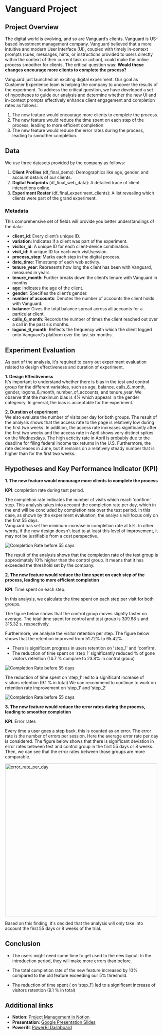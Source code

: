 # Vanguard Project

## Project Overview
The digital world is evolving, and so are Vanguard’s clients. Vanguard is US-based investment management company. Vanguard believed that a more intuitive and modern User Interface (UI), coupled with timely in-context prompts (cues, messages, hints, or instructions provided to users directly within the context of their current task or action), could make the online process smoother for clients. The critical question was: **Would these changes encourage more clients to complete the process?**

Vanguard just launched an exciting digital experiment. Our goal as Customer Experience team is helping the company to uncover the results of the experiment. To address the critical question, we have developed a set of hypotheses to guide our analysis and determine whether the new UI and in-context prompts effectively enhance client engagement and completion rates as follows: <br>
1. The new feature would encourage more clients to complete the process. <br>
2. The new feature would reduce the time spent on each step of the process, leading to more efficient completion. <br>
3. The new feature would reduce the error rates during the process, leading to smoother completion. <br>

## Data
We use three datasets provided by the company as follows:<br>
1. **Client Profiles** (df_final_demo): Demographics like age, gender, and account details of our clients.<br>
2. **Digital Footprints** (df_final_web_data): A detailed trace of client interactions online.<br>
3. **Experiment Roster** (df_final_experiment_clients): A list revealing which clients were part of the grand experiment.

### Metadata
This comprehensive set of fields will provide you better understandings of the data:
- **client_id**: Every client’s unique ID.
- **variation**: Indicates if a client was part of the experiment.
- **visitor_id**: A unique ID for each client-device combination.
- **visit_id**: A unique ID for each web visit/session.
- **process_step**: Marks each step in the digital process.
- **date_time**: Timestamp of each web activity.
- **tenure_year**: Represents how long the client has been with Vanguard, measured in years.
- **tenure_month**: Further breaks down the client’s tenure with Vanguard in months.
- **age**: Indicates the age of the client.
- **gender**: Specifies the client’s gender.
- **number of accounts**: Denotes the number of accounts the client holds with Vanguard.
- **balance**: Gives the total balance spread across all accounts for a particular client.
- **calls_6_month**: Records the number of times the client reached out over a call in the past six months.
- **logons_6_month**: Reflects the frequency with which the client logged onto Vanguard’s platform over the last six months.

## Experiment Evaluation
As part of the analysis, it's required to carry out experiment evaluation related to design effectiveness and duration of experiment. 

**1. Design Effectiveness** <br>
   It's important to understand whether there is bias in the test and control group for the different variables, such as age, balance, calls_6_month, gender, logons_6_month, number_of_accounts, and tenure_year. We observe that the maximum bias is 4% which appears in the gender categeory. In general, the bias is acceptable for the experiment.

**2. Duration of experiment** <br>
  We also evaluate the number of visits per day for both groups. The result of the analysis shows that the access rate to the page is relatively low during the first two weeks. In addition, the access rate increases significantly after the first two weeks and the access rate in April shows very distinct spikes on the Wednesdays. The high acticity rate in April is probably due to the deadline for filing federal income tax returns in the U.S. Furthermore, the rate decreases in June, but it remains on a relatively steady number that is higher than for the first two weeks.


## Hypotheses and Key Performance Indicator (KPI) 
**1. The new feature would encourage more clients to complete the process** <br>

**KPI**: completion rate during test period.

The completion rate indicates the number of visits which reach 'confirm' step. This analysis takes into account the completion rate per day, which in the end will be concluded by completion rate over the test period. In this case, as shown by the experiment evaluation, the analysis will focus only on the first 55 days.
<br>
Vanguard has set the minimum increase in completion rate at 5%. In other words, if the new design doesn't lead to at least this level of improvement, it may not be justifiable from a cost perspective.

![Completion Rate before 55 days](/resources/charts/Completion_rate_during_test_period_55_days.png)

The result of the analysis shows that the completion rate of the test group is approximately 10% higher than the control group. It means that it has exceeded the threshold set by the company.

**2. The new feature would reduce the time spent on each step of the process, leading to more efficient completion** <br>

**KPI**: Time spent on each step.

In this analysis, we calculate the time spent on each step per visit for both groups. 

The figure below shows that the control group moves slightly faster on average. The total time spent for control and test group is 309.68 s and 315.32 s, respectively.

Furthermore, we analyse the visitor retention per step. The figure below shows that the retention improved from 51.72% to 65.42%. 
- There is significant progress in users retention on 'step_1' and 'confirm'.
- The reduction of time spent on ‘step_1’ significantly reduced % of gone visitors retention (14.7 % compare to 23.8% in control group)

![Completion Rate before 55 days](/resources/charts/time_per_step.png)

The reduction of time spent on ‘step_1’ led to a significant increase of visitors retention (9.1 % in total)
We can recommend to continue to work on retention rate Improvement on ‘step_1’ and ‘step_2’

![Completion Rate before 55 days](/resources/charts/retention_rate_gone_users.png)  

**3. The new feature would reduce the error rates during the process, leading to smoother completion** <br>

**KPI**: Error rates

Every time a user goes a step back, this is counted as an error. The error rate is the number of errors per session. Here the average error rate per day is considered. The figure below shows that there is significant deviation in error rates between test and control group in the first 55 days or 8 weeks. Then, we can see that the error rates between those groups are more comparable.

 <img src="/resources/charts/error_rate_per_day.png" alt="error_rate_per_day" width=500>

Based on this finding, it's decided that the analysis will only take into account the first 55 days or 8 weeks of the trial.

## Conclusion
- The users might need some time to get used to the new layout. In the introduction period, they will make more errors than before.

- The total completion rate of the new feature increased by 10% compared to the old feature exceeding our 5% threshold.

- The reduction of time spent ( on ‘step_1’) led to a significant increase of visitors retention (9.1 % in total) 

## Additional links
- **Notion**: [Project Management in Notion](https://www.notion.so/Tasks-Management-47cc792e7480418bb30dde2c69c34127)
- **Presentation**: [Google Presentation Slides](https://docs.google.com/presentation/d/1G75818Gwe63nyUir6QaTZ9PY0IcC3c65tt_HlW3CBCg/edit#slide=id.g2f01f6d6dde_1_100)
- **PowerBI**: [PowerBI Dashboard](resources/power_bi)




